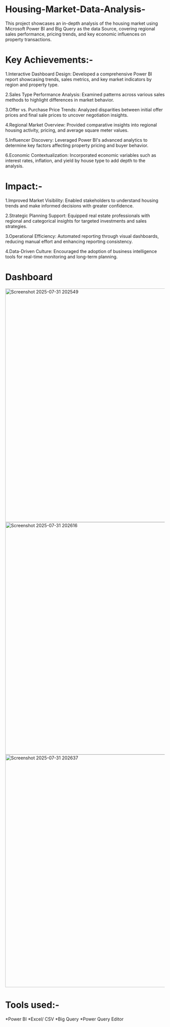 # Housing-Market-Data-Analysis-
This project showcases an in-depth analysis of the housing market using Microsoft Power BI and Big Query as the data Source, covering regional sales performance, pricing trends, and key economic influences on property transactions.

# Key Achievements:-

1.Interactive Dashboard Design: Developed a comprehensive Power BI report showcasing trends, sales metrics, and key market indicators by region and property type.

2.Sales Type Performance Analysis: Examined patterns across various sales methods to highlight differences in market behavior.

3.Offer vs. Purchase Price Trends: Analyzed disparities between initial offer prices and final sale prices to uncover negotiation insights.

4.Regional Market Overview: Provided comparative insights into regional housing activity, pricing, and average square meter values.

5.Influencer Discovery: Leveraged Power BI's advanced analytics to determine key factors affecting property pricing and buyer behavior.

6.Economic Contextualization: Incorporated economic variables such as interest rates, inflation, and yield by house type to add depth to the analysis.

# Impact:-

1.Improved Market Visibility: Enabled stakeholders to understand housing trends and make informed decisions with greater confidence.

2.Strategic Planning Support: Equipped real estate professionals with regional and categorical insights for targeted investments and sales strategies.

3.Operational Efficiency: Automated reporting through visual dashboards, reducing manual effort and enhancing reporting consistency.

4.Data-Driven Culture: Encouraged the adoption of business intelligence tools for real-time monitoring and long-term planning.

# Dashboard

<img width="1320" height="739" alt="Screenshot 2025-07-31 202549" src="https://github.com/user-attachments/assets/58aa148b-c924-477f-978e-b377fdab1a79" />

<img width="1325" height="735" alt="Screenshot 2025-07-31 202616" src="https://github.com/user-attachments/assets/f185f52b-9d2c-459e-85de-1aa7a0cb8179" />

<img width="1308" height="736" alt="Screenshot 2025-07-31 202637" src="https://github.com/user-attachments/assets/be2fd71a-bdd6-4c08-a8ef-ba2b69b3f055" />

# Tools used:-

*Power BI
*Excel/ CSV
*Big Query
*Power Query Editor







